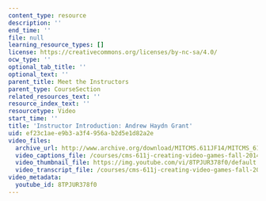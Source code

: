 ```yaml
---
content_type: resource
description: ''
end_time: ''
file: null
learning_resource_types: []
license: https://creativecommons.org/licenses/by-nc-sa/4.0/
ocw_type: ''
optional_tab_title: ''
optional_text: ''
parent_title: Meet the Instructors
parent_type: CourseSection
related_resources_text: ''
resource_index_text: ''
resourcetype: Video
start_time: ''
title: 'Instructor Introduction: Andrew Haydn Grant'
uid: ef23c1ae-e9b3-a3f4-956a-b2d5e1d82a2e
video_files:
  archive_url: http://www.archive.org/download/MITCMS.611JF14/MITCMS_611JF14_Andrew_Intro_300k.mp4
  video_captions_file: /courses/cms-611j-creating-video-games-fall-2014/6c91516615575230803c80b365cf7d34_8TPJUR378f0.vtt
  video_thumbnail_file: https://img.youtube.com/vi/8TPJUR378f0/default.jpg
  video_transcript_file: /courses/cms-611j-creating-video-games-fall-2014/ddc55a97f0d4747007285e52fa7bd3d1_8TPJUR378f0.pdf
video_metadata:
  youtube_id: 8TPJUR378f0
---
```

